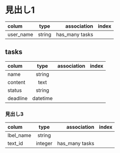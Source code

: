 # 見出し1
|colum | type | association |index|
|:---|:---:|---:|---:|
|user_name|string |has_many tasks | | |




## tasks
colum | type | association |index|
|:---|:---:|---:|---:|
|name|string|  |    |
|content|text|   |    |
|status|string|  |    |
|deadline|datetime|     |
### 見出し3
colum | type | association |index|
|:---|:---:|---:|---:|
|lbel_name|string|  |    |
|text_id|integer  |has_many tasks||
